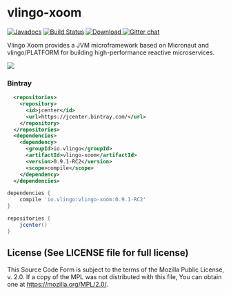 # vlingo-xoom

[![Javadocs](http://javadoc.io/badge/io.vlingo/vlingo-xoom.svg?color=brightgreen)](http://javadoc.io/doc/io.vlingo/vlingo-xoom) [![Build Status](https://travis-ci.org/vlingo/vlingo-xoom.svg?branch=master)](https://travis-ci.org/vlingo/vlingo-xoom) [ ![Download](https://api.bintray.com/packages/vlingo/vlingo-platform-java/vlingo-xoom/images/download.svg) ](https://bintray.com/vlingo/vlingo-platform-java/vlingo-xoom/_latestVersion) [![Gitter chat](https://badges.gitter.im/gitterHQ/gitter.png)](https://gitter.im/vlingo-platform-java)

Vlingo Xoom provides a JVM microframework based on Micronaut and vlingo/PLATFORM for building high-performance reactive microservices.

![](https://imgur.com/4PuwXjG.png)

### Bintray

```xml
  <repositories>
    <repository>
      <id>jcenter</id>
      <url>https://jcenter.bintray.com/</url>
    </repository>
  </repositories>
  <dependencies>
    <dependency>
      <groupId>io.vlingo</groupId>
      <artifactId>vlingo-xoom</artifactId>
      <version>0.9.1-RC2</version>
      <scope>compile</scope>
    </dependency>
  </dependencies>
```

```gradle
dependencies {
    compile 'io.vlingo:vlingo-xoom:0.9.1-RC2'
}

repositories {
    jcenter()
}
```

License (See LICENSE file for full license)
-------------------------------------------
This Source Code Form is subject to the terms of the Mozilla Public License, v. 2.0. If a copy of the MPL was not distributed with this file, You can obtain one at https://mozilla.org/MPL/2.0/.
